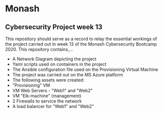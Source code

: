 # Monash
## Cybersecurity Project week 13
This repository should serve as a record to relay the essential workings of the project carried out in week 13 of the Monash Cybersecurity Bootcamp 2020. This repository contains,...
<ul><li>A Network Diagram depicting the project</li>
<li>Yaml scripts used on containers in the project</li>
<li>The Ansible configuration file used on the Provisioning Virtual Machine</li>
<li>The project was carried out on the MS Azure platform</li>
<li>The following assets were created:</li>
<li>"Provisioning" VM</li>
<li>VM Web Servers - "Web1" and "Web2"</li>
<li>VM "Elk-machine" (management)</li>
<li>2 Firewalls to service the network</li>
<li>A load balancer for "Web1" and "Web2"</li>
</ul>
